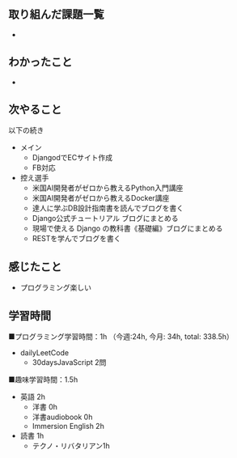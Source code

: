 ## 取り組んだ課題一覧
- 

## わかったこと
- 

## 次やること
以下の続き
- メイン
  - DjangodでECサイト作成
  - FB対応
- 控え選手 
  - 米国AI開発者がゼロから教えるPython入門講座
  - 米国AI開発者がゼロから教えるDocker講座
  - 達人に学ぶDB設計指南書を読んでブログを書く
  - Django公式チュートリアル ブログにまとめる
  - 現場で使える Django の教科書《基礎編》ブログにまとめる
  - RESTを学んでブログを書く

## 感じたこと
- プログラミング楽しい

## 学習時間
■プログラミング学習時間：1h （今週:24h, 今月: 34h, total: 338.5h）
- dailyLeetCode
  - 30daysJavaScript 2問 

■趣味学習時間：1.5h
- 英語 2h
  - 洋書 0h
  - 洋書audiobook 0h
  - Immersion English 2h
- 読書 1h
  - テクノ・リバタリアン1h
